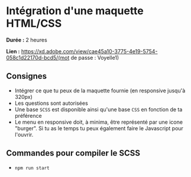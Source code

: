 # Intégration d'une maquette HTML/CSS

**Durée :** 2 heures

**Lien :** https://xd.adobe.com/view/cae45a10-3775-4e19-5754-058c1d22170d-bcd5/(mot de passe : Voyelle1)

## Consignes
- Intégrer ce que tu peux de la maquette fournie (en responsive jusqu'à 320px)
- Les questions sont autorisées
- Une base `SCSS` est disponible ainsi qu'une base `CSS` en fonction de ta préférence
- Le menu en responsive doit, à minima, être représenté par une icone "burger". Si tu as le temps tu peux également faire le Javascript pour l'ouvrir.

## Commandes pour compiler le SCSS
- `npm run start`